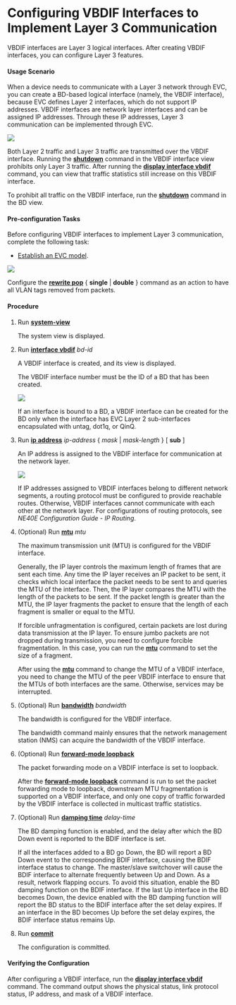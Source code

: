 Configuring VBDIF Interfaces to Implement Layer 3 Communication
===============================================================

VBDIF interfaces are Layer 3 logical interfaces. After creating VBDIF interfaces, you can configure Layer 3 features.

#### Usage Scenario

When a device needs to communicate with a Layer 3 network through EVC, you can create a BD-based logical interface (namely, the VBDIF interface), because EVC defines Layer 2 interfaces, which do not support IP addresses. VBDIF interfaces are network layer interfaces and can be assigned IP addresses. Through these IP addresses, Layer 3 communication can be implemented through EVC.

![](../../../../public_sys-resources/note_3.0-en-us.png) 

Both Layer 2 traffic and Layer 3 traffic are transmitted over the VBDIF interface. Running the [**shutdown**](cmdqueryname=shutdown) command in the VBDIF interface view prohibits only Layer 3 traffic. After running the [**display interface vbdif**](cmdqueryname=display+interface+vbdif) command, you can view that traffic statistics still increase on this VBDIF interface.

To prohibit all traffic on the VBDIF interface, run the [**shutdown**](cmdqueryname=shutdown) command in the BD view.

#### Pre-configuration Tasks

Before configuring VBDIF interfaces to implement Layer 3 communication, complete the following task:

* [Establish an EVC model](dc_vrp_evc_cfg_0003.html).

![](../../../../public_sys-resources/note_3.0-en-us.png) 

Configure the [**rewrite pop**](cmdqueryname=rewrite+pop) { **single** | **double** } command as an action to have all VLAN tags removed from packets.




#### Procedure

1. Run [**system-view**](cmdqueryname=system-view)
   
   
   
   The system view is displayed.
2. Run [**interface vbdif**](cmdqueryname=interface+vbdif) *bd-id*
   
   
   
   A VBDIF interface is created, and its view is displayed.
   
   
   
   The VBDIF interface number must be the ID of a BD that has been created.
   
   ![](../../../../public_sys-resources/note_3.0-en-us.png) 
   
   If an interface is bound to a BD, a VBDIF interface can be created for the BD only when the interface has EVC Layer 2 sub-interfaces encapsulated with untag, dot1q, or QinQ.
3. Run [**ip address**](cmdqueryname=ip+address) *ip-address* { *mask* | *mask-length* } [ **sub** ]
   
   
   
   An IP address is assigned to the VBDIF interface for communication at the network layer.
   
   
   
   ![](../../../../public_sys-resources/note_3.0-en-us.png) 
   
   If IP addresses assigned to VBDIF interfaces belong to different network segments, a routing protocol must be configured to provide reachable routes. Otherwise, VBDIF interfaces cannot communicate with each other at the network layer. For configurations of routing protocols, see *NE40E Configuration Guide - IP Routing*.
4. (Optional) Run [**mtu**](cmdqueryname=mtu) *mtu*
   
   
   
   The maximum transmission unit (MTU) is configured for the VBDIF interface.
   
   
   
   Generally, the IP layer controls the maximum length of frames that are sent each time. Any time the IP layer receives an IP packet to be sent, it checks which local interface the packet needs to be sent to and queries the MTU of the interface. Then, the IP layer compares the MTU with the length of the packets to be sent. If the packet length is greater than the MTU, the IP layer fragments the packet to ensure that the length of each fragment is smaller or equal to the MTU.
   
   If forcible unfragmentation is configured, certain packets are lost during data transmission at the IP layer. To ensure jumbo packets are not dropped during transmission, you need to configure forcible fragmentation. In this case, you can run the [**mtu**](cmdqueryname=mtu) command to set the size of a fragment.
   
   After using the [**mtu**](cmdqueryname=mtu) command to change the MTU of a VBDIF interface, you need to change the MTU of the peer VBDIF interface to ensure that the MTUs of both interfaces are the same. Otherwise, services may be interrupted.
5. (Optional) Run [**bandwidth**](cmdqueryname=bandwidth) *bandwidth*
   
   
   
   The bandwidth is configured for the VBDIF interface.
   
   The bandwidth command mainly ensures that the network management station (NMS) can acquire the bandwidth of the VBDIF interface.
6. (Optional) Run [**forward-mode loopback**](cmdqueryname=forward-mode+loopback)
   
   
   
   The packet forwarding mode on a VBDIF interface is set to loopback.
   
   After the [**forward-mode loopback**](cmdqueryname=forward-mode+loopback) command is run to set the packet forwarding mode to loopback, downstream MTU fragmentation is supported on a VBDIF interface, and only one copy of traffic forwarded by the VBDIF interface is collected in multicast traffic statistics.
7. (Optional) Run [**damping time**](cmdqueryname=damping+time) *delay-time*
   
   
   
   The BD damping function is enabled, and the delay after which the BD Down event is reported to the BDIF interface is set.
   
   
   
   If all the interfaces added to a BD go Down, the BD will report a BD Down event to the corresponding BDIF interface, causing the BDIF interface status to change. The master/slave switchover will cause the BDIF interface to alternate frequently between Up and Down. As a result, network flapping occurs. To avoid this situation, enable the BD damping function on the BDIF interface. If the last Up interface in the BD becomes Down, the device enabled with the BD damping function will report the BD status to the BDIF interface after the set delay expires. If an interface in the BD becomes Up before the set delay expires, the BDIF interface status remains Up.
8. Run [**commit**](cmdqueryname=commit)
   
   
   
   The configuration is committed.

#### Verifying the Configuration

After configuring a VBDIF interface, run the [**display interface vbdif**](cmdqueryname=display+interface+vbdif) command. The command output shows the physical status, link protocol status, IP address, and mask of a VBDIF interface.